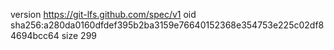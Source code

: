 version https://git-lfs.github.com/spec/v1
oid sha256:a280da0160dfdef395b2ba3159e76640152368e354753e225c02df84694bcc64
size 299
